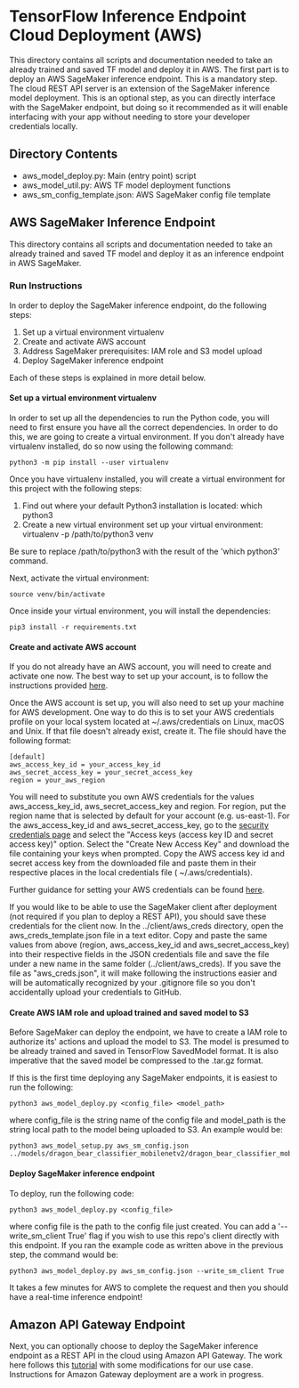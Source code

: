 # TensorFlow Inference Endpoint Cloud Deployment (AWS)

This directory contains all scripts and documentation needed to take an already trained and saved TF model and deploy it in AWS. The first part is to deploy an AWS SageMaker inference endpoint. This is a mandatory step. The cloud REST API server is an extension of the SageMaker inference model deployment. This is an optional step, as you can directly interface with the SageMaker endpoint, but doing so it recommended as it will enable interfacing with your app without needing to store your developer credentials locally.

## Directory Contents
- aws_model_deploy.py: Main (entry point) script
- aws_model_util.py: AWS TF model deployment functions
- aws_sm_config_template.json: AWS SageMaker config file template

## AWS SageMaker Inference Endpoint

This directory contains all scripts and documentation needed to take an already trained and saved TF model and deploy it as an inference endpoint in AWS SageMaker.

### Run Instructions

In order to deploy the SageMaker inference endpoint, do the following steps:

1. Set up a virtual environment virtualenv
2. Create and activate AWS account
3. Address SageMaker prerequisites: IAM role and S3 model upload
5. Deploy SageMaker inference endpoint

Each of these steps is explained in more detail below.

#### Set up a virtual environment virtualenv

In order to set up all the dependencies to run the Python code, you will need to first ensure you have all the correct dependencies. In order to do this, we are going to create a virtual environment. If you don't already have virtualenv installed, do so now using the following command:

	python3 -m pip install --user virtualenv

Once you have virtualenv installed, you will create a virtual environment for this project with the following steps:

1. Find out where your default Python3 installation is located:
	which python3
2. Create a new virtual environment set up your virtual environment:
	virtualenv -p /path/to/python3 venv

Be sure to replace /path/to/python3 with the result of the 'which python3' command.

Next, activate the virtual environment:

	source venv/bin/activate
	
Once inside your virtual environment, you will install the dependencies:

	pip3 install -r requirements.txt
	
#### Create and activate AWS account

If you do not already have an AWS account, you will need to create and activate one now. The best way to set up your account, is to follow the instructions provided [here](https://aws.amazon.com/premiumsupport/knowledge-center/create-and-activate-aws-account/).

Once the AWS account is set up, you will also need to set up your machine for AWS development. One way to do this is to set your AWS credentials profile on your local system located at ~/.aws/credentials on Linux, macOS and Unix. If that file doesn't already exist, create it. The file should have the following format:

	[default]
	aws_access_key_id = your_access_key_id
	aws_secret_access_key = your_secret_access_key
	region = your_aws_region

You will need to substitute you own AWS credentials for the values aws_access_key_id, aws_secret_access_key and region. For region, put the region name that is selected by default for your account (e.g. us-east-1). For the aws_access_key_id and aws_secret_access_key, go to the [security credentials page](https://console.aws.amazon.com/iam/home?#/security_credentials) and select the "Access keys (access key ID and secret access key)" option. Select the "Create New Access Key" and download the file containing your keys when prompted. Copy the AWS access key id and secret access key from the downloaded file and paste them in their respective places in the local credentials file ( ~/.aws/credentials).

Further guidance for setting your AWS credentials can be found [here](https://docs.aws.amazon.com/sdk-for-java/v1/developer-guide/setup-credentials.html).

If you would like to be able to use the SageMaker client after deployment (not required if you plan to deploy a REST API), you should save these credentials for the client now. In the ../client/aws_creds directory, open the aws_creds_template.json file in a text editor. Copy and paste the same values from above (region, aws_access_key_id and aws_secret_access_key) into their respective fields in the JSON credentials file and save the file under a new name in the same folder (../client/aws_creds). If you save the file as "aws_creds.json", it will make following the instructions easier and will be automatically recognized by your .gitignore file so you don't accidentally upload your credentials to GitHub.

#### Create AWS IAM role and upload trained and saved model to S3

Before SageMaker can deploy the endpoint, we have to create a IAM role to authorize its' actions and upload the model to S3. The model is presumed to be already trained and saved in TensorFlow SavedModel format. It is also imperative that the saved model be compressed to the .tar.gz format.

If this is the first time deploying any SageMaker endpoints, it is easiest to run the following:

	python3 aws_model_deploy.py <config_file> <model_path>

where config_file is the string name of the config file and model_path is the string local path to the model being uploaded to S3. An example would be:

	python3 aws_model_setup.py aws_sm_config.json ../models/dragon_bear_classifier_mobilenetv2/dragon_bear_classifier_mobilenetv2.tar.gz
	
#### Deploy SageMaker inference endpoint

To deploy, run the following code:

	python3 aws_model_deploy.py <config_file> 
	
where config file is the path to the config file just created. You can add a '--write_sm_client True' flag if you wish to use this repo's client directly with this endpoint. If you ran the example code as written above in the previous step, the command would be:

	python3 aws_model_deploy.py aws_sm_config.json --write_sm_client True
	
It takes a few minutes for AWS to complete the request and then you should have a real-time inference endpoint!

## Amazon API Gateway Endpoint

Next, you can optionally choose to deploy the SageMaker inference endpoint as a REST API in the cloud using Amazon API Gateway. The work here follows this [tutorial](https://aws.amazon.com/blogs/machine-learning/call-an-amazon-sagemaker-model-endpoint-using-amazon-api-gateway-and-aws-lambda/) with some modifications for our use case. Instructions for Amazon Gateway deployment are a work in progress.
